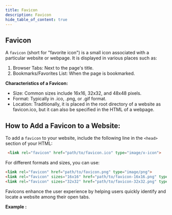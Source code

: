 ```yaml
---
title: Favicon
description: Favicon
hide_table_of_content: true
---
```


## Favicon  
A `favicon` (short for "favorite icon") is a small icon associated with a particular website or webpage. It is displayed in various places such as:
1. Browser Tabs: Next to the page's title.  
2. Bookmarks/Favorites List: When the page is bookmarked.  

**Characteristics of a Favicon:**  
* Size: Common sizes include 16x16, 32x32, and 48x48 pixels.  
* Format: Typically in .ico, .png, or .gif format.  
* Location: Traditionally, it is placed in the root directory of a website as favicon.ico, but it can also be specified in the HTML of a webpage.  

## How to Add a Favicon to a Website:  
To add a `favicon` to your website, include the following line in the `<head> `section of your HTML:  
```html
 <link rel="favicon" href="path/to/favicon.ico" type="image/x-icon">
``` 
For different formats and sizes, you can use:
```html
<link rel="favicon" href="path/to/favicon.png" type="image/png">
<link rel="favicon" sizes="16x16" href="path/to/favicon-16x16.png" type="image/png">
<link rel="favicon" sizes="32x32" href="path/to/favicon-32x32.png" type="image/png">
```

Favicons enhance the user experience by helping users quickly identify and locate a website among their open tabs.

**Example :**



